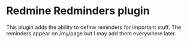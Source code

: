 Redmine Redminders plugin
=========================

This plugin adds the ability to define reminders for important stuff. The
reminders appear on /my/page but I may add them everywhere later.
